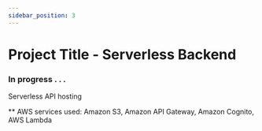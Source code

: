 ```yaml
---
sidebar_position: 3
---
```


# Project Title - Serverless Backend 

### In progress . . .
Serverless API hosting

** AWS services used: 
Amazon S3, 
Amazon API Gateway,
Amazon Cognito, 
AWS Lambda


